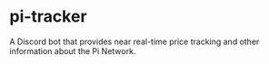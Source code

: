 # pi-tracker
A Discord bot that provides near real-time price tracking and other information about the Pi Network.
